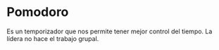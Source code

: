 # Pomodoro
Es un temporizador que nos permite tener mejor control del tiempo. 
La lídera no hace el trabajo grupal.